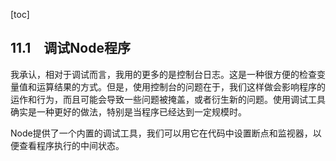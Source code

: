 [toc]

## 11.1　调试Node程序

我承认，相对于调试而言，我用的更多的是控制台日志。这是一种很方便的检查变量值和运算结果的方式。但是，使用控制台的问题在于，我们这样做会影响程序的运作和行为，而且可能会导致一些问题被掩盖，或者衍生新的问题。使用调试工具确实是一种更好的做法，特别是当程序已经达到一定规模时。

Node提供了一个内置的调试工具，我们可以用它在代码中设置断点和监视器，以便查看程序执行的中间状态。

